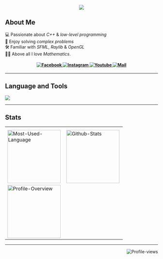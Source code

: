 <p align="center">
<img src="https://readme-typing-svg.herokuapp.com?font=Tekture&pause=1000&color=32CD32&width=435&lines=Hello+There...;Welcome+to+my+profile&center=true"/>
</p>

## About Me
💻 Passionate about <i>C++</i> & <i>low-level programming</i><br>
🧩 Enjoy solving <i>complex problems</i><br>
🛠️ Familiar with <i>SFML</i>, <i>Raylib</i> & <i>OpenGL</i><br>
✍🏻 Above all I love <i>Mathematics</i>.

<h4 align="center">
<a href="https://www.facebook.com/" target="_blank">
<img alt="Facebook"
src="https://img.shields.io/badge/Facebook-32CD32?style=for-the-badge&logo=facebook&logoColor=ffffff&labelColor=006400" />
</a>
<a href="https://www.instagram.com/bishmitregmi/" target="_blank">
<img alt="Instagram"
src="https://img.shields.io/badge/Instagram-32CD32?style=for-the-badge&logo=instagram&logoColor=ffffff&labelColor=006400" />
</a>
<a href="https://www.youtube.com/channel/UCyoqVIV6FSTqxPWbmplJrjg" target="_blank">
<img alt="Youtube"
src="https://img.shields.io/badge/Youtube-32CD32?style=for-the-badge&logo=youtube&logoColor=ffffff&labelColor=006400" />
</a>
<a href="mailto:bishmit@gmail.com" target="_blank">
<img alt="Mail"
src="https://img.shields.io/badge/Mail-32CD32?style=for-the-badge&logo=gmail&logoColor=ffffff&labelColor=006400" />
</a>
</h4>
<hr/>

## Language and Tools

<img src="https://skillicons.dev/icons?i=cpp,c,cs,python,lua,git,github,mysql,html,css,javascript,django,cmake,unity,blender,nodejs,bash,linux,neovim&perline=10&theme=light" />
<hr/>

## Stats
<table align="center">
<tr>
<th colspan="2">
</th>
</tr>
<tr>
<td align="left">
<img align="left" height="175vh" alt="Most-Used-Language"
src="https://github-readme-stats.vercel.app/api/top-langs?username=Bishmit&show_icons=true&theme=tokyonight&layout=compact&bg_color=00000000" />
</td>
<td align="left">
<img align="left" height="175vh" alt="Github-Stats"
src="https://github-readme-stats.vercel.app/api?username=Bishmit&show_icons=true&theme=tokyonight&bg_color=00000000" />
</td>
</tr>
<tr>
<td align="left">
<img align="left" height="175vh" alt="Profile-Overview"
src="https://github-readme-streak-stats.herokuapp.com/?user=Bishmit&theme=tokyonight&background=00000000" />
</td>
</tr>
</table>

<hr />

<p align="right">
<img alt="Profile-views"
src="https://komarev.com/ghpvc/?username=Bishmit&style=for-the-badge&color=32CD32" />
</p>
